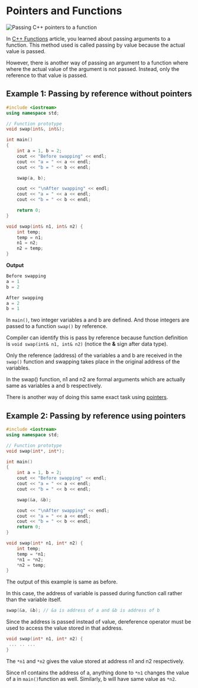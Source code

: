 # Pointers and Functions

![Passing C++ pointers to a function](https://cdn.programiz.com/sites/tutorial2program/files/cpp-pointers-functions.jpg)

In [C++ Functions](https://www.programiz.com/cpp-programming/function) article, you learned about passing arguments to a function. This method used is called passing by value because the actual value is passed.

However, there is another way of passing an argument to a function where where the actual value of the argument is not passed. Instead, only the reference to that value is passed.

## Example 1: Passing by reference without pointers

```cpp
#include <iostream>
using namespace std;

// Function prototype
void swap(int&, int&);

int main()
{
    int a = 1, b = 2;
    cout << "Before swapping" << endl;
    cout << "a = " << a << endl;
    cout << "b = " << b << endl;

    swap(a, b);

    cout << "\nAfter swapping" << endl;
    cout << "a = " << a << endl;
    cout << "b = " << b << endl;

    return 0;
}

void swap(int& n1, int& n2) {
    int temp;
    temp = n1;
    n1 = n2;
    n2 = temp;
}
```

**Output**

```cpp
Before swapping
a = 1
b = 2

After swapping
a = 2
b = 1
```

In `main()`, two integer variables a and b are defined. And those integers are passed to a function `swap()` by reference.

Compiler can identify this is pass by reference because function definition is `void swap(int& n1, int& n2)` \(notice the **&** sign after data type\).

Only the reference \(address\) of the variables a and b are received in the `swap()` function and swapping takes place in the original address of the variables.

In the swap\(\) function, n1 and n2 are formal arguments which are actually same as variables a and b respectively.

There is another way of doing this same exact task using [pointers](https://www.programiz.com/cpp-programming/pointers).

## Example 2: Passing by reference using pointers

```cpp
#include <iostream>
using namespace std;

// Function prototype
void swap(int*, int*);

int main()
{
    int a = 1, b = 2;
    cout << "Before swapping" << endl;
    cout << "a = " << a << endl;
    cout << "b = " << b << endl;

    swap(&a, &b);

    cout << "\nAfter swapping" << endl;
    cout << "a = " << a << endl;
    cout << "b = " << b << endl;
    return 0;
}

void swap(int* n1, int* n2) {
    int temp;
    temp = *n1;
    *n1 = *n2;
    *n2 = temp;
}
```

The output of this example is same as before.

In this case, the address of variable is passed during function call rather than the variable itself.

```cpp
swap(&a, &b); // &a is address of a and &b is address of b
```

Since the address is passed instead of value, dereference operator must be used to access the value stored in that address.

```cpp
void swap(int* n1, int* n2) { 
 ... .. ...
}
```

The `*n1` and `*n2` gives the value stored at address n1 and n2 respectively.

Since n1 contains the address of a, anything done to `*n1` changes the value of a in `main()`function as well. Similarly, b will have same value as `*n2`.

